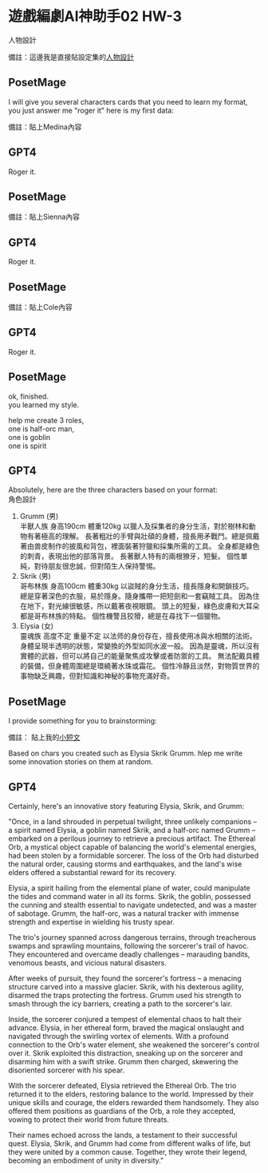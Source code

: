 # 遊戲編劇AI神助手02 HW-3

人物設計

備註：這邊我是直接貼設定集的[人物設計](https://posetmage.com/Portfolio/Siegel%20Battle/character)

## PosetMage
I will give you several characters cards that you need to learn my format,
you just answer me "roger it"
here is my first data:

備註：貼上Medina內容

## GPT4
Roger it.

## PosetMage
備註：貼上Sienna內容

## GPT4
Roger it.

## PosetMage
備註：貼上Cole內容

## GPT4
Roger it.

## PosetMage
ok, finished.  
you learned my style.  

help me create 3 roles,  
one is half-orc man,  
one is goblin  
one is spirit  

## GPT4
Absolutely, here are the three characters based on your format:  
角色設計  
1.	Grumm (男)  
半獸人族 身高190cm 體重120kg 以獵人及採集者的身分生活，對於樹林和動物有著極高的理解。 長著粗壯的手臂與壯碩的身體，擅長用矛戰鬥。總是佩戴著由兽皮制作的披風和背包，裡面裝著狩獵和採集所需的工具。 全身都是綠色的刺青，表現出他的部落背景。 長著獸人特有的兩根獠牙，短髮。 個性單純，對待朋友很忠誠，但對陌生人保持警惕。  
2.	Skrik (男)  
哥布林族 身高100cm 體重30kg 以盜賊的身分生活，擅長隱身和開鎖技巧。 總是穿著深色的衣服，易於隱身。隨身攜帶一把短劍和一套竊賊工具。 因為住在地下，對光線很敏感，所以戴著夜視眼鏡。 頭上的短髮，綠色皮膚和大耳朵都是哥布林族的特點。 個性機警且狡猾，總是在尋找下一個獵物。  
3.	Elysia (女)  
靈魂族 高度不定 重量不定 以法师的身份存在，擅長使用冰與水相關的法術。 身體呈現半透明的狀態，常變換的外型如同水波一般。 因為是靈魂，所以沒有實體的武器，但可以將自己的能量聚焦成攻擊或者防禦的工具。 無法配戴具體的裝備，但身體周圍總是環繞著水珠或霜花。 個性冷靜且淡然，對物質世界的事物缺乏興趣，但對知識和神秘的事物充滿好奇。  
  

## PosetMage
I provide something for you to brainstorming:

備註： 貼上我的[小短文](https://m.facebook.com/posetmage/posts/pfbid04Ny68KkZBUPGgi2mAYhwccjqaU32eYBCUzAZhR5ZMrucFXy7dASLkWAtHDSPELSql)

Based on chars you created such as Elysia Skrik Grumm.
hlep me write some innovation stories on them at random.

## GPT4
Certainly, here's an innovative story featuring Elysia, Skrik, and Grumm:

"Once, in a land shrouded in perpetual twilight, three unlikely companions – a spirit named Elysia, a goblin named Skrik, and a half-orc named Grumm – embarked on a perilous journey to retrieve a precious artifact. The Ethereal Orb, a mystical object capable of balancing the world's elemental energies, had been stolen by a formidable sorcerer. The loss of the Orb had disturbed the natural order, causing storms and earthquakes, and the land's wise elders offered a substantial reward for its recovery.

Elysia, a spirit hailing from the elemental plane of water, could manipulate the tides and command water in all its forms. Skrik, the goblin, possessed the cunning and stealth essential to navigate undetected, and was a master of sabotage. Grumm, the half-orc, was a natural tracker with immense strength and expertise in wielding his trusty spear.

The trio's journey spanned across dangerous terrains, through treacherous swamps and sprawling mountains, following the sorcerer's trail of havoc. They encountered and overcame deadly challenges – marauding bandits, venomous beasts, and vicious natural disasters.

After weeks of pursuit, they found the sorcerer's fortress – a menacing structure carved into a massive glacier. Skrik, with his dexterous agility, disarmed the traps protecting the fortress. Grumm used his strength to smash through the icy barriers, creating a path to the sorcerer's lair.

Inside, the sorcerer conjured a tempest of elemental chaos to halt their advance. Elysia, in her ethereal form, braved the magical onslaught and navigated through the swirling vortex of elements. With a profound connection to the Orb's water element, she weakened the sorcerer's control over it. Skrik exploited this distraction, sneaking up on the sorcerer and disarming him with a swift strike. Grumm then charged, skewering the disoriented sorcerer with his spear.

With the sorcerer defeated, Elysia retrieved the Ethereal Orb. The trio returned it to the elders, restoring balance to the world. Impressed by their unique skills and courage, the elders rewarded them handsomely. They also offered them positions as guardians of the Orb, a role they accepted, vowing to protect their world from future threats.

Their names echoed across the lands, a testament to their successful quest. Elysia, Skrik, and Grumm had come from different walks of life, but they were united by a common cause. Together, they wrote their legend, becoming an embodiment of unity in diversity."